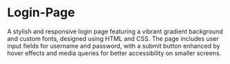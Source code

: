 # Login-Page
A stylish and responsive login page featuring a vibrant gradient background and custom fonts, designed using HTML and CSS. The page includes user input fields for username and password, with a submit button enhanced by hover effects and media queries for better accessibility on smaller screens.
